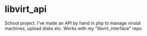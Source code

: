 # libvirt_api
School project. I've made an API by hand in php to manage virutal machines, upload disks etc. Works with my "libvirt_interface" repo
